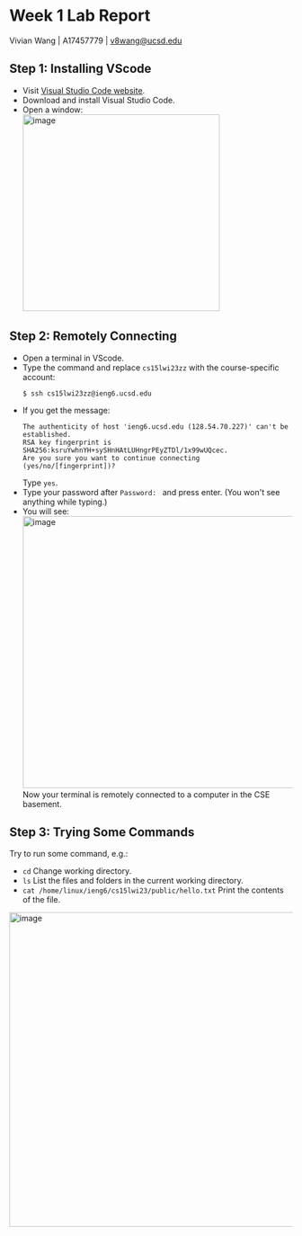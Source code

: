 # Week 1 Lab Report
Vivian Wang | A17457779 | v8wang@ucsd.edu

## Step 1: Installing VScode
* Visit [Visual Studio Code website](https://code.visualstudio.com/).
* Download and install Visual Studio Code.
* Open a window:  
    <img width="350" alt="image" src="https://user-images.githubusercontent.com/122570273/212195532-9f4470a7-f781-4f4e-9174-e888fca28fa2.png">

## Step 2: Remotely Connecting
* Open a terminal in VScode.
* Type the command and replace `cs15lwi23zz` with the course-specific account:  
    ```
    $ ssh cs15lwi23zz@ieng6.ucsd.edu
    ```
* If you get the message:  
    ```
    The authenticity of host 'ieng6.ucsd.edu (128.54.70.227)' can't be established.
    RSA key fingerprint is SHA256:ksruYwhnYH+sySHnHAtLUHngrPEyZTDl/1x99wUQcec.
    Are you sure you want to continue connecting (yes/no/[fingerprint])?
    ```
    Type `yes`.
* Type your password after `Password: ` and press enter. (You won't see anything while typing.)
* You will see:  
    <img width="484" alt="image" src="https://user-images.githubusercontent.com/122570273/212195449-ecfabbc8-7cb8-41cb-ba3c-39c61276f537.png">  
    Now your terminal is remotely connected to a computer in the CSE basement.

## Step 3: Trying Some Commands
Try to run some command, e.g.:
* `cd` Change working directory.
* `ls` List the files and folders in the current working directory.
* `cat /home/linux/ieng6/cs15lwi23/public/hello.txt` Print the contents of the file.  

<img width="560" alt="image" src="https://user-images.githubusercontent.com/122570273/212197520-c821936b-3b5e-4e37-965c-53e05fc53fc8.png">
